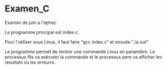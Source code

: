 # Examen_C

Examen de juin a l'ephec

Le programme principal est index.c.

Pour l'utiliser sous Linux, il faut faire "gcc index.c" et ensuite "./a.out"

Le programme permet de rentrer une commande Linux en paramètre. Le processus fils va exécuter la commande et le processus pere va afficher les résultats ou les erreurrs.
